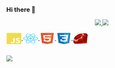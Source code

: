 ### Hi there 👋

<div align="center">
  <a href="https://github.com/DiegoGuinalia">
  <img height="180em" src="https://github-readme-stats.vercel.app/api?username=DiegoGuinalia&show_icons=true&theme=dracula&include_all_commits=true&count_private=true"/>
  <img height="180em" src="https://github-readme-stats.vercel.app/api/top-langs/?username=DiegoGuinalia&layout=compact&langs_count=7&theme=dracula"/>
</div>
<div style="display: inline_block"><br>
  <img align="center" alt="Diego-Js" height="30" width="40" src="https://raw.githubusercontent.com/devicons/devicon/master/icons/javascript/javascript-plain.svg">
  
  <img align="center" alt="Diego-React" height="30" width="40" src="https://raw.githubusercontent.com/devicons/devicon/master/icons/react/react-original.svg">
  <img align="center" alt="Diego-HTML" height="30" width="40" src="https://raw.githubusercontent.com/devicons/devicon/master/icons/html5/html5-original.svg">
  <img align="center" alt="Diego-CSS" height="30" width="40" src="https://raw.githubusercontent.com/devicons/devicon/master/icons/css3/css3-original.svg">
  <img align="center" alt="Diego-Ruby" height="30" width="40" src="https://github.com/devicons/devicon/blob/master/icons/ruby/ruby-original.svg">
</div>
  
  ##
 
<div> 
  <a href="https://www.linkedin.com/in/diego-guinalia-ruy-872723104/" target="_blank"><img src="https://img.shields.io/badge/-LinkedIn-%230077B5?style=for-the-badge&logo=linkedin&logoColor=white" target="_blank"></a> 
 
 
</div>
